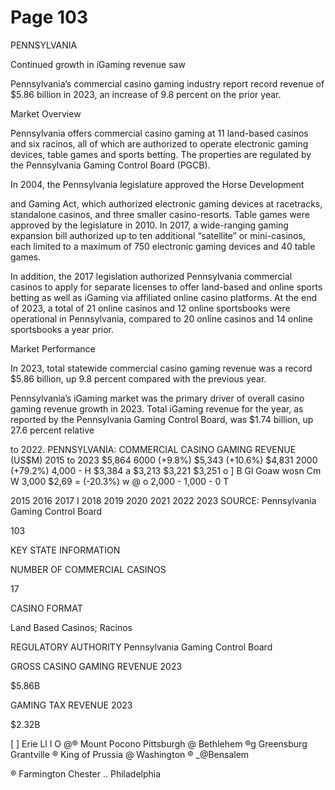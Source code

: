 # Page 103

PENNSYLVANIA

Continued growth in iGaming revenue saw

Pennsylvania’s commercial casino gaming industry
report record revenue of $5.86 billion in 2023, an
increase of 9.8 percent on the prior year.

Market Overview

Pennsylvania offers commercial casino gaming at 11 land-based casinos and six
racinos, all of which are authorized to operate electronic gaming devices, table
games and sports betting. The properties are regulated by the Pennsylvania
Gaming Control Board (PGCB).

In 2004, the Pennsylvania legislature approved the Horse Development

and Gaming Act, which authorized electronic gaming devices at racetracks,
standalone casinos, and three smaller casino-resorts. Table games were
approved by the legislature in 2010. In 2017, a wide-ranging gaming expansion
bill authorized up to ten additional “satellite” or mini-casinos, each limited to a
maximum of 750 electronic gaming devices and 40 table games.

In addition, the 2017 legislation authorized Pennsylvania commercial casinos to
apply for separate licenses to offer land-based and online sports betting as well
as iGaming via affiliated online casino platforms. At the end of 2023, a total of
21 online casinos and 12 online sportsbooks were operational in Pennsylvania,
compared to 20 online casinos and 14 online sportsbooks a year prior.

Market Performance

In 2023, total statewide commercial casino gaming revenue was a record $5.86
billion, up 9.8 percent compared with the previous year.

Pennsylvania’s iGaming market was the primary driver of overall casino gaming
revenue growth in 2023. Total iGaming revenue for the year, as reported by the
Pennsylvania Gaming Control Board, was $1.74 billion, up 27.6 percent relative

to 2022.
PENNSYLVANIA: COMMERCIAL CASINO GAMING REVENUE (US$M)
2015 to 2023
$5,864
6000 (+9.8%)
$5,343
(+10.6%)
$4,831
2000 (+79.2%)
4,000 -
H $3,384
a $3,213 $3,221 $3,251 o
] B Gl Goaw  wosn  Cm
W 3,000 $2,69
= (-20.3%)
w
@
o
2,000 -
1,000 -
0 T

2015 2016 2017 I 2018 2019 2020 2021 2022 2023
SOURCE: Pennsylvania Gaming Control Board

103

KEY STATE INFORMATION

NUMBER OF COMMERCIAL CASINOS

17

CASINO FORMAT

Land Based Casinos;
Racinos

REGULATORY AUTHORITY
Pennsylvania Gaming
Control Board

GROSS CASINO GAMING REVENUE 2023

$5.86B

GAMING TAX REVENUE 2023

$2.32B

[ ]
Erie
Ll I O @® Mount Pocono
Pittsburgh @ Bethlehem
®g Greensburg Grantville ® King of Prussia
@ Washington ® _@Bensalem

® Farmington Chester .. Philadelphia
